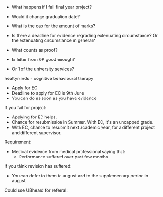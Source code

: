 
- What happens if I fail final year project?
- Would it change graduation date?
- What is the cap for the amount of marks?
- Is there a deadline for evidence regrading extenuating circumstance? Or the extenuating circumstance in general?
- What counts as proof?

- Is letter from GP good enough? 
- Or 1 of the university services?

healtyminds - cognitive behavioural therapy


- Apply for EC
- Deadline to apply for EC is 9th June
- You can do as soon as you have evidence


If you fail for project:

- Applying for EC helps.
- Chance for resubmission in Summer. With EC, it's an uncapped grade.
- With EC, chance to resubmit next academic year, for a different project and different supervisor.


Requirement:
- Medical evidence from medical professional saying that:
	- Performance suffered over past few months

If you think revision has suffered:
- You can defer to them to august and to the supplementary period in august

Could use UBheard for referral:
